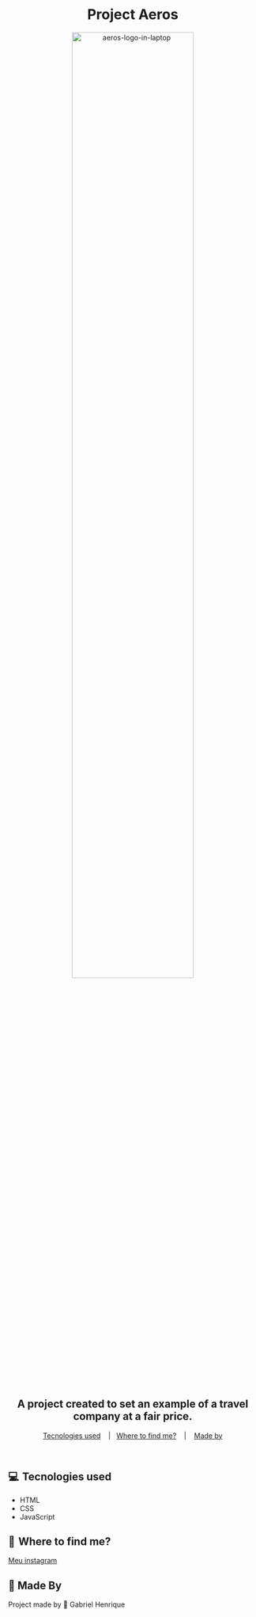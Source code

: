 <h1 align="center">Project Aeros</h1>

<p align="center">
<img width="70%" src="https://viagensaeros.vercel.app/img/aeros-laptop.png" alt="aeros-logo-in-laptop">
</p>

<h2 align="center">A project created to set an example of a travel company at a fair price.</h2>

<p align="center">
<a href="-tecnologias-usadas">Tecnologies used</a> &nbsp;&nbsp;&nbsp;|&nbsp;&nbsp;
<a href="-onde-me-encontrar">Where to find me?</a> &nbsp;&nbsp;&nbsp;| &nbsp;&nbsp;
<a href="-made-by">Made by</a>
</p>

&nbsp;

## 💻  Tecnologies used

<ul>
    <li>HTML</li>
    <li>CSS</li>
    <li>JavaScript</li>
</ul>

## 📣  Where to find me?

<a href="https://instagram.com/gabrieelh_">Meu instagram</a>

## 🌟  Made By

<p>Project made by 💓 Gabriel Henrique</p>

